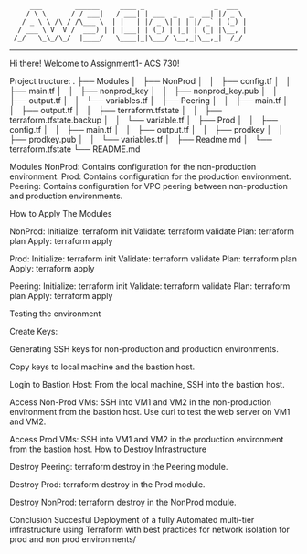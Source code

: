          ___        ______     ____ _                 _  ___  
        / \ \      / / ___|   / ___| | ___  _   _  __| |/ _ \ 
       / _ \ \ /\ / /\___ \  | |   | |/ _ \| | | |/ _` | (_) |
      / ___ \ V  V /  ___) | | |___| | (_) | |_| | (_| |\__, |
     /_/   \_\_/\_/  |____/   \____|_|\___/ \__,_|\__,_|  /_/ 
 ----------------------------------------------------------------- 


Hi there! Welcome to Assignment1- ACS 730!


Project tructure:
.
├── Modules
│   ├── NonProd
│   │   ├── config.tf
│   │   ├── main.tf
│   │   ├── nonprod_key
│   │   ├── nonprod_key.pub
│   │   ├── output.tf
│   │   └── variables.tf
│   ├── Peering
│   │   ├── main.tf
│   │   ├── output.tf
│   │   ├── terraform.tfstate
│   │   ├── terraform.tfstate.backup
│   │   └── variable.tf
│   ├── Prod
│   │   ├── config.tf
│   │   ├── main.tf
│   │   ├── output.tf
│   │   ├── prodkey
│   │   ├── prodkey.pub
│   │   └── variables.tf
│   ├── Readme.md
│   └── terraform.tfstate
└── README.md

Modules
NonProd: Contains configuration for the non-production environment.
Prod: Contains configuration for the production environment.
Peering: Contains configuration for VPC peering between non-production and production environments.


How to Apply The Modules

NonProd:
Initialize: terraform init
Validate: terraform validate
Plan: terraform plan
Apply: terraform apply

Prod:
Initialize: terraform init
Validate: terraform validate
Plan: terraform plan
Apply: terraform apply

Peering:
Initialize: terraform init
Validate: terraform validate
Plan: terraform plan
Apply: terraform apply

Testing the environment

Create Keys:

Generating SSH keys for non-production and production environments.

Copy keys to local machine and the bastion host.

Login to Bastion Host:
From the local machine, SSH into the bastion host.

Access Non-Prod VMs:
SSH into VM1 and VM2 in the non-production environment from the bastion host.
Use curl to test the web server on VM1 and VM2.

Access Prod VMs:
SSH into VM1 and VM2 in the production environment from the bastion host.
How to Destroy Infrastructure

Destroy Peering:
terraform destroy in the Peering module.

Destroy Prod:
terraform destroy in the Prod module.

Destroy NonProd:
terraform destroy in the NonProd module.

Conclusion
Succesful Deployment of a fully Automated multi-tier infrastructure using Terraform with best practices for network isolation for prod and non prod environments/
